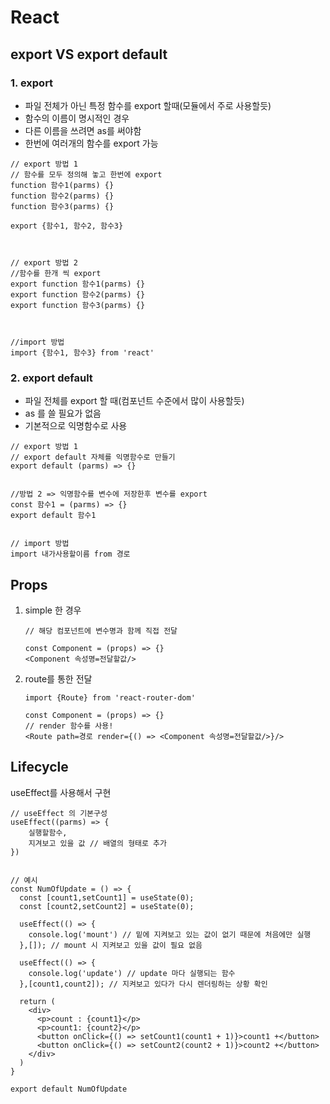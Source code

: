 # React



## export VS export default

### 1. export

- 파일 전체가 아닌 특정 함수를 export 할때(모듈에서 주로 사용할듯)
- 함수의 이름이 명시적인 경우
- 다른 이름을 쓰려면 as를 써야함
- 한번에 여러개의 함수를 export 가능

```react
// export 방법 1
// 함수를 모두 정의해 놓고 한번에 export
function 함수1(parms) {}
function 함수2(parms) {}
function 함수3(parms) {}

export {함수1, 함수2, 함수3}



// export 방법 2
//함수를 한개 씩 export
export function 함수1(parms) {}
export function 함수2(parms) {}
export function 함수3(parms) {}



//import 방법
import {함수1, 함수3} from 'react'
```



### 2. export default

- 파일 전체를 export 할 때(컴포넌트 수준에서 많이 사용할듯)
- as 를 쓸 필요가 없음
- 기본적으로 익명함수로 사용

```react
// export 방법 1
// export default 자체를 익명함수로 만들기
export default (parms) => {}


//방법 2 => 익명함수를 변수에 저장한후 변수를 export
const 함수1 = (parms) => {}
export default 함수1


// import 방법
import 내가사용할이름 from 경로
```



## Props

1. simple 한 경우

   ```react
   // 해당 컴포넌트에 변수명과 함께 직접 전달
   
   const Component = (props) => {}
   <Component 속성명=전달할값/>
   ```

   

2. route를 통한 전달

   ```react
   import {Route} from 'react-router-dom'
   
   const Component = (props) => {}
   // render 함수를 사용!
   <Route path=경로 render={() => <Component 속성명=전달할값/>}/>
   ```

   

## Lifecycle

useEffect를 사용해서 구현

```react
// useEffect 의 기본구성
useEffect((parms) => {
    실행할함수,
    지겨보고 있을 값 // 배열의 형태로 추가
})


// 예시
const NumOfUpdate = () => {
  const [count1,setCount1] = useState(0);
  const [count2,setCount2] = useState(0);
    
  useEffect(() => {
    console.log('mount') // 밑에 지켜보고 있는 값이 없기 때문에 처음에만 실행
  },[]); // mount 시 지켜보고 있을 값이 필요 없음
    
  useEffect(() => {
    console.log('update') // update 마다 실행되는 함수
  },[count1,count2]); // 지켜보고 있다가 다시 렌더링하는 상황 확인
    
  return (
    <div>
      <p>count : {count1}</p>
      <p>count1: {count2}</p>
      <button onClick={() => setCount1(count1 + 1)}>count1 +</button>
      <button onClick={() => setCount2(count2 + 1)}>count2 +</button>
    </div>
  )
}

export default NumOfUpdate
```

